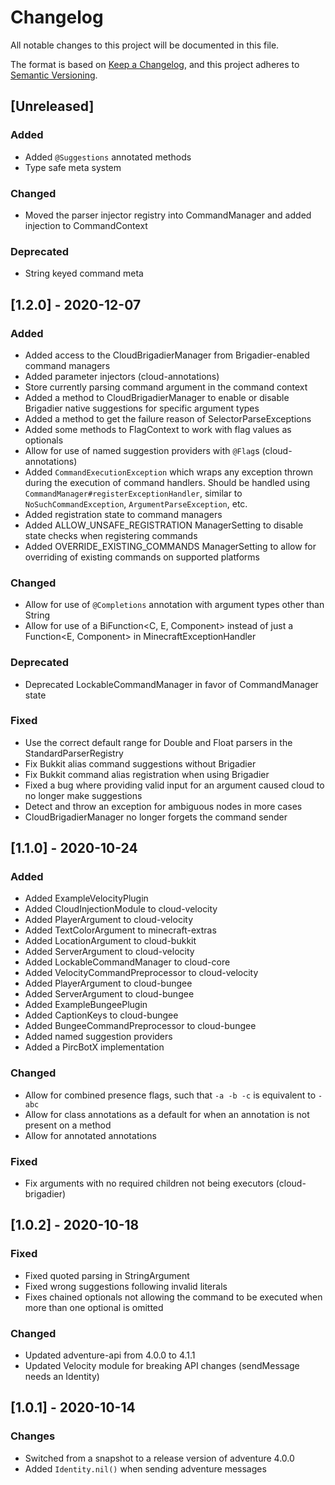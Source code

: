 # Changelog
All notable changes to this project will be documented in this file.

The format is based on [Keep a Changelog](https://keepachangelog.com/en/1.0.0/),
and this project adheres to [Semantic Versioning](https://semver.org/spec/v2.0.0.html).

## [Unreleased]

### Added
 - Added `@Suggestions` annotated methods
 - Type safe meta system

### Changed
 - Moved the parser injector registry into CommandManager and added injection to CommandContext

### Deprecated
 - String keyed command meta

## [1.2.0] - 2020-12-07

### Added
 - Added access to the CloudBrigadierManager from Brigadier-enabled command managers
 - Added parameter injectors (cloud-annotations)
 - Store currently parsing command argument in the command context
 - Added a method to CloudBrigadierManager to enable or disable Brigadier native suggestions for specific argument types
 - Added a method to get the failure reason of SelectorParseExceptions
 - Added some methods to FlagContext to work with flag values as optionals
 - Allow for use of named suggestion providers with `@Flag`s (cloud-annotations)
 - Added `CommandExecutionException` which wraps any exception thrown during the execution of command handlers. Should be
  handled using `CommandManager#registerExceptionHandler`, similar to `NoSuchCommandException`, `ArgumentParseException`, etc.
 - Added registration state to command managers
 - Added ALLOW_UNSAFE_REGISTRATION ManagerSetting to disable state checks when registering commands
 - Added OVERRIDE_EXISTING_COMMANDS ManagerSetting to allow for overriding of existing commands on supported platforms
 
### Changed
 - Allow for use of `@Completions` annotation with argument types other than String
 - Allow for use of a BiFunction<C, E, Component> instead of just a Function<E, Component> in MinecraftExceptionHandler
 
### Deprecated
 - Deprecated LockableCommandManager in favor of CommandManager state
 
### Fixed
 - Use the correct default range for Double and Float parsers in the StandardParserRegistry
 - Fix Bukkit alias command suggestions without Brigadier
 - Fix Bukkit command alias registration when using Brigadier
 - Fixed a bug where providing valid input for an argument caused cloud to no longer make suggestions
 - Detect and throw an exception for ambiguous nodes in more cases
 - CloudBrigadierManager no longer forgets the command sender

## [1.1.0] - 2020-10-24

### Added
 - Added ExampleVelocityPlugin
 - Added CloudInjectionModule to cloud-velocity
 - Added PlayerArgument to cloud-velocity
 - Added TextColorArgument to minecraft-extras
 - Added LocationArgument to cloud-bukkit
 - Added ServerArgument to cloud-velocity
 - Added LockableCommandManager to cloud-core
 - Added VelocityCommandPreprocessor to cloud-velocity
 - Added PlayerArgument to cloud-bungee
 - Added ServerArgument to cloud-bungee
 - Added ExampleBungeePlugin
 - Added CaptionKeys to cloud-bungee
 - Added BungeeCommandPreprocessor to cloud-bungee
 - Added named suggestion providers
 - Added a PircBotX implementation

### Changed
 - Allow for combined presence flags, such that `-a -b -c` is equivalent to `-abc`
 - Allow for class annotations as a default for when an annotation is not present on a method
 - Allow for annotated annotations
 
### Fixed
 - Fix arguments with no required children not being executors (cloud-brigadier)

## [1.0.2] - 2020-10-18

### Fixed
 - Fixed quoted parsing in StringArgument
 - Fixed wrong suggestions following invalid literals
 - Fixes chained optionals not allowing the command to be executed when more than one optional is omitted

### Changed
 - Updated adventure-api from 4.0.0 to 4.1.1
 - Updated Velocity module for breaking API changes (sendMessage needs an Identity)

## [1.0.1] - 2020-10-14

### Changes
 - Switched from a snapshot to a release version of adventure 4.0.0
 - Added `Identity.nil()` when sending adventure messages
